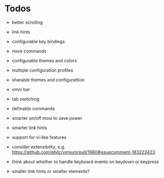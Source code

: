 # Todos

* better scrolling
* link hints
* configurable key bindings
* more commands
* configurable themes and colors
* multiple configuration profiles
* sharable themes and configurattion
* omni bar
* tab switching
* definable commands
* smarter on/off mosi to save power
* smarter link hints
* support for vi-like features
* consider extensibility, e.g. https://github.com/philc/vimium/pull/1980#issuecomment-183223423


* think about whether to handle keyboard events on keydown or keypress

* smaller link hints or smaller elements?